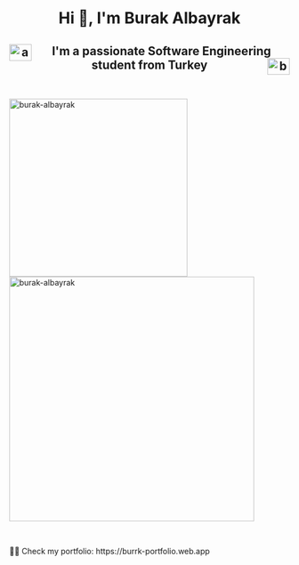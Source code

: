 <h1 align="center">Hi 👋, I'm Burak Albayrak</h1>

<h2 align="center"> <a href="https://linkedin.com/in/ahmet-burak-albayrak-8b5b44230" target="blank"><img align="left" src="https://raw.githubusercontent.com/rahuldkjain/github-profile-readme-generator/master/src/images/icons/Social/linked-in-alt.svg" alt="ahmet-burak-albayrak-8b5b44230" height="30" width="40" /></a> I'm a passionate Software Engineering student from Turkey <a href="https://www.leetcode.com/burak-albayrak" target="blank"><img align="right" src="https://raw.githubusercontent.com/rahuldkjain/github-profile-readme-generator/master/src/images/icons/Social/leet-code.svg" alt="burak-albayrak" height="30" width="40" /></a></h2>

<p>&nbsp;</p>

<p><img align="center" src="https://github-readme-stats.vercel.app/api/top-langs?username=burak-albayrak&show_icons=true&locale=en&layout=compact" width = "320" alt="burak-albayrak"/> <img align="center" src="https://github-readme-streak-stats.herokuapp.com/?user=burak-albayrak&" width = "440" alt="burak-albayrak"/></p>

<p>&nbsp;</p>

<p>
👨‍💻 Check my portfolio: https://burrk-portfolio.web.app
</p>
